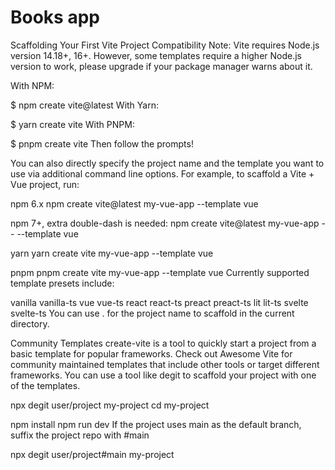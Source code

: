 # Books app

Scaffolding Your First Vite Project Compatibility Note: Vite requires Node.js version 14.18+, 16+. However, some templates require a higher Node.js version to work, please upgrade if your package manager warns about it.

With NPM:

$ npm create vite@latest With Yarn:

$ yarn create vite With PNPM:

$ pnpm create vite Then follow the prompts!

You can also directly specify the project name and the template you want to use via additional command line options. For example, to scaffold a Vite + Vue project, run:

npm 6.x
npm create vite@latest my-vue-app --template vue

npm 7+, extra double-dash is needed:
npm create vite@latest my-vue-app -- --template vue

yarn
yarn create vite my-vue-app --template vue

pnpm
pnpm create vite my-vue-app --template vue Currently supported template presets include:

vanilla vanilla-ts vue vue-ts react react-ts preact preact-ts lit lit-ts svelte svelte-ts You can use . for the project name to scaffold in the current directory.

Community Templates create-vite is a tool to quickly start a project from a basic template for popular frameworks. Check out Awesome Vite for community maintained templates that include other tools or target different frameworks. You can use a tool like degit to scaffold your project with one of the templates.

npx degit user/project my-project cd my-project

npm install npm run dev If the project uses main as the default branch, suffix the project repo with #main

npx degit user/project#main my-project
